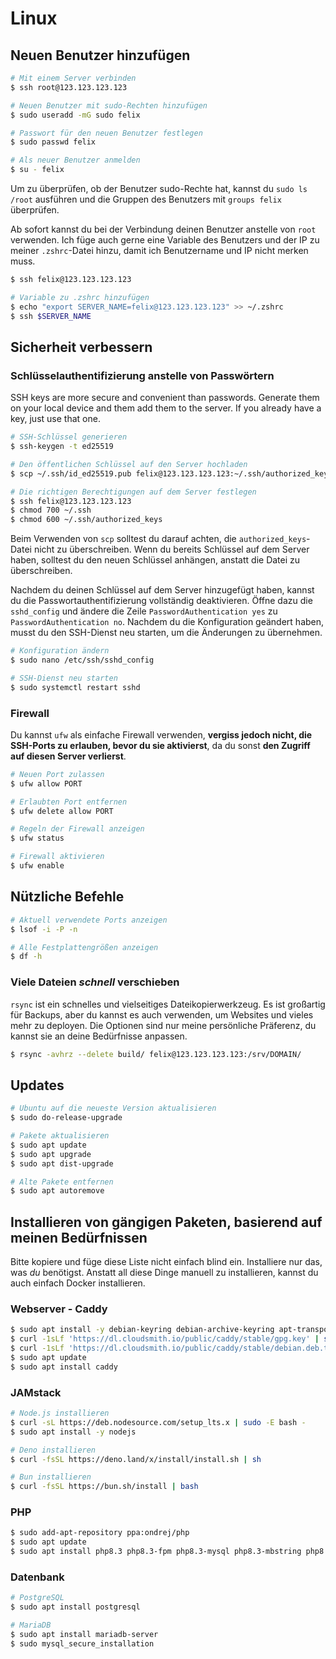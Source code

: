 # Linux

## Neuen Benutzer hinzufügen

```bash
# Mit einem Server verbinden
$ ssh root@123.123.123.123

# Neuen Benutzer mit sudo-Rechten hinzufügen
$ sudo useradd -mG sudo felix

# Passwort für den neuen Benutzer festlegen
$ sudo passwd felix

# Als neuer Benutzer anmelden
$ su - felix
```

Um zu überprüfen, ob der Benutzer sudo-Rechte hat, kannst du `sudo ls /root`
ausführen und die Gruppen des Benutzers mit `groups felix` überprüfen.

Ab sofort kannst du bei der Verbindung deinen Benutzer anstelle von `root`
verwenden. Ich füge auch gerne eine Variable des Benutzers und der IP zu meiner
`.zshrc`-Datei hinzu, damit ich Benutzername und IP nicht merken muss.

```bash
$ ssh felix@123.123.123.123

# Variable zu .zshrc hinzufügen
$ echo "export SERVER_NAME=felix@123.123.123.123" >> ~/.zshrc
$ ssh $SERVER_NAME
```

## Sicherheit verbessern

### Schlüsselauthentifizierung anstelle von Passwörtern

SSH keys are more secure and convenient than passwords. Generate them on your
local device and them add them to the server. If you already have a key, just
use that one.

```bash
# SSH-Schlüssel generieren
$ ssh-keygen -t ed25519

# Den öffentlichen Schlüssel auf den Server hochladen
$ scp ~/.ssh/id_ed25519.pub felix@123.123.123.123:~/.ssh/authorized_keys

# Die richtigen Berechtigungen auf dem Server festlegen
$ ssh felix@123.123.123.123
$ chmod 700 ~/.ssh
$ chmod 600 ~/.ssh/authorized_keys
```

Beim Verwenden von `scp` solltest du darauf achten, die `authorized_keys`-Datei
nicht zu überschreiben. Wenn du bereits Schlüssel auf dem Server haben, solltest
du den neuen Schlüssel anhängen, anstatt die Datei zu überschreiben.

Nachdem du deinen Schlüssel auf dem Server hinzugefügt haben, kannst du die
Passwortauthentifizierung vollständig deaktivieren. Öffne dazu die `sshd_config`
und ändere die Zeile `PasswordAuthentication yes` zu
`PasswordAuthentication no`. Nachdem du die Konfiguration geändert haben, musst
du den SSH-Dienst neu starten, um die Änderungen zu übernehmen.

```bash
# Konfiguration ändern
$ sudo nano /etc/ssh/sshd_config

# SSH-Dienst neu starten
$ sudo systemctl restart sshd
```

### Firewall

Du kannst `ufw` als einfache Firewall verwenden, **vergiss jedoch nicht, die
SSH-Ports zu erlauben, bevor du sie aktivierst**, da du sonst **den Zugriff auf
diesen Server verlierst**.

```bash
# Neuen Port zulassen
$ ufw allow PORT

# Erlaubten Port entfernen
$ ufw delete allow PORT

# Regeln der Firewall anzeigen
$ ufw status

# Firewall aktivieren
$ ufw enable
```

## Nützliche Befehle

```bash
# Aktuell verwendete Ports anzeigen
$ lsof -i -P -n

# Alle Festplattengrößen anzeigen
$ df -h
```

### Viele Dateien _schnell_ verschieben

`rsync` ist ein schnelles und vielseitiges Dateikopierwerkzeug. Es ist großartig
für Backups, aber du kannst es auch verwenden, um Websites und vieles mehr zu
deployen. Die Optionen sind nur meine persönliche Präferenz, du kannst sie an
deine Bedürfnisse anpassen.

```bash
$ rsync -avhrz --delete build/ felix@123.123.123.123:/srv/DOMAIN/
```

## Updates

```bash
# Ubuntu auf die neueste Version aktualisieren
$ sudo do-release-upgrade

# Pakete aktualisieren
$ sudo apt update
$ sudo apt upgrade
$ sudo apt dist-upgrade

# Alte Pakete entfernen
$ sudo apt autoremove
```

## Installieren von gängigen Paketen, basierend auf meinen Bedürfnissen

Bitte kopiere und füge diese Liste nicht einfach blind ein. Installiere nur das,
was _du_ benötigst. Anstatt all diese Dinge manuell zu installieren, kannst du
auch einfach Docker installieren.

### Webserver - Caddy

```bash
$ sudo apt install -y debian-keyring debian-archive-keyring apt-transport-https curl
$ curl -1sLf 'https://dl.cloudsmith.io/public/caddy/stable/gpg.key' | sudo gpg --dearmor -o /usr/share/keyrings/caddy-stable-archive-keyring.gpg
$ curl -1sLf 'https://dl.cloudsmith.io/public/caddy/stable/debian.deb.txt' | sudo tee /etc/apt/sources.list.d/caddy-stable.list
$ sudo apt update
$ sudo apt install caddy
```

### JAMstack

```bash
# Node.js installieren
$ curl -sL https://deb.nodesource.com/setup_lts.x | sudo -E bash -
$ sudo apt install -y nodejs

# Deno installieren
$ curl -fsSL https://deno.land/x/install/install.sh | sh

# Bun installieren
$ curl -fsSL https://bun.sh/install | bash
```

### PHP

```bash
$ sudo add-apt-repository ppa:ondrej/php
$ sudo apt update
$ sudo apt install php8.3 php8.3-fpm php8.3-mysql php8.3-mbstring php8.3-zip
```

### Datenbank

```bash
# PostgreSQL
$ sudo apt install postgresql

# MariaDB
$ sudo apt install mariadb-server
$ sudo mysql_secure_installation
```
